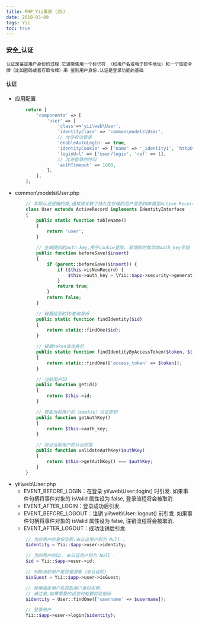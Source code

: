 ```yaml
---
title: PHP_Yii框架 (25)
date: 2018-03-09
tags: Yii
toc: true
---
```


### 安全_认证
    认证是鉴定用户身份的过程.它通常使用一个标识符 （如用户名或电子邮件地址）和一个加密令牌（比如密码或者存取令牌）来 鉴别用户身份.认证是登录功能的基础

<!-- more -->

#### 认证
- 应用配置
    ```php
        return [
            'components' => [
                'user' => [
                    'class'=>'yii\web\User',
                    'identityClass' => 'common\models\User',
                    // 允许自动登录
                    'enableAutoLogin' => true,
                    'identityCookie' => ['name' => '_identity1', 'httpOnly' => true],
                    'loginUrl' => ['user/login', 'ref' => 1],
                    // 允许登录的时间
                    'authTimeout' => 1800,
                ],
            ],
        ];
    ```
- common\models\User.php
    ```php
        // 实现认证逻辑的类,通常用关联了持久性存储的用户信息的AR模型Active Record实现
        class User extends ActiveRecord implements IdentityInterface
        {
            public static function tableName()
            {
                return 'user';
            }

            // 生成随机的auth_key,用于cookie登陆. 新增的时候添加auth_key字段
            public function beforeSave($insert)
            {
                if (parent::beforeSave($insert)) {
                    if ($this->isNewRecord) {
                        $this->auth_key = \Yii::$app->security->generateRandomString();
                    }
                    return true;
                }
                return false;
            }

            // 根据给到的ID查询身份
            public static function findIdentity($id)
            {
                return static::findOne($id);
            }

            // 根据token查询身份
            public static function findIdentityByAccessToken($token, $type = null)
            {
                return static::findOne(['access_token' => $token]);
            }

            // 当前用户ID
            public function getId()
            {
                return $this->id;
            }

            // 获取当前用户的（cookie）认证密钥
            public function getAuthKey()
            {
                return $this->auth_key;
            }

            // 验证当前用户的认证密匙
            public function validateAuthKey($authKey)
            {
                return $this->getAuthKey() === $authKey;
            }
        }
    ```
- yii\web\User.php
    * EVENT_BEFORE_LOGIN：在登录 yii\web\User::login() 时引发. 如果事件句柄将事件对象的 isValid 属性设为 false, 登录流程将会被取消.
    * EVENT_AFTER_LOGIN：登录成功后引发.
    * EVENT_BEFORE_LOGOUT：注销 yii\web\User::logout() 前引发. 如果事件句柄将事件对象的 isValid 属性设为 false, 注销流程将会被取消.
    * EVENT_AFTER_LOGOUT：成功注销后引发.
    ```php
        // 当前用户的身份实例.未认证用户则为 Null .
        $identity = Yii::$app->user->identity;

        // 当前用户的ID. 未认证用户则为 Null .
        $id = Yii::$app->user->id;

        // 判断当前用户是否是游客（未认证的）
        $isGuest = Yii::$app->user->isGuest;

        // 使用指定用户名获取用户身份实例.
        // 请注意,如果需要的话您可能要检验密码
        $identity = User::findOne(['username' => $username]);

        // 登录用户
        Yii::$app->user->login($identity);
    ```